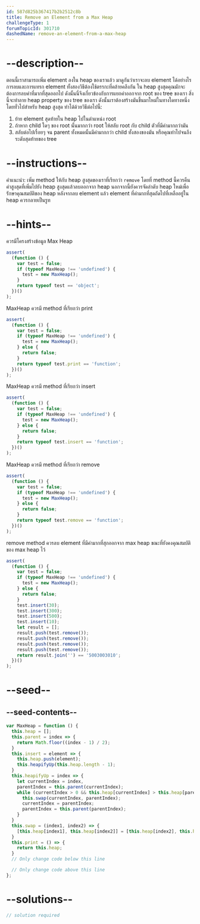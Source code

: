 ```yaml
---
id: 587d825b367417b2b2512c8b
title: Remove an Element from a Max Heap
challengeType: 1
forumTopicId: 301710
dashedName: remove-an-element-from-a-max-heap
---
```


# --description--

ตอนนี้เราสามารถเพิ่ม element ลงใน heap ของเราแล้ว มาดูกันว่าเราจะลบ element ได้อย่างไร การลบและการแทรก element ทั้งสองวิธีต้องใช้ตรรกะที่คล้ายคลึงกัน ใน heap สูงสุดคุณมักจะต้องการลบค่าที่มากที่สุดออกไป ดังนั้นนี่จึงเกี่ยวข้องกับการแยกค่าออกจาก root ของ tree ของเรา สิ่งนี้จะทำลาย heap property ของ tree ของเรา ดังนั้นเราต้องสร้างมันขึ้นมาใหม่ในทางใดทางหนึ่ง โดยทั่วไปสำหรับ heap สูงสุด ทำได้ด้วยวิธีต่อไปนี้:

<ol>
  <li>ย้าย element สุดท้ายใน heap ไปในตำแหน่ง root</li>
  <li>ถ้าหาก child ใดๆ ของ root นั้นมากกว่า root ให้สลับ root กับ child ตัวที่มีค่ามากกว่ามัน</li>
  <li>สลับต่อไปเรื่อยๆ จน parent ทั้งหมดนั้นมีค่ามากกว่า child ทั้งสองของมัน หรือคุณทำไปจนถึงระดับสุดท้ายของ tree</li>
</ol>

# --instructions--

คำแนะนำ: เพิ่ม method ให้กับ heap สูงสุดของเราที่เรียกว่า `remove` โดยที่ method นี้ควรคืนค่าสูงสุดที่เพิ่มไปยัง heap สูงสุดแล้วลบออกจาก heap  นอกจากนี้ยังควรจัดลำดับ heap ใหม่เพื่อรักษาคุณสมบัติของ heap  หลังจากลบ element แล้ว element ที่ค่ามากที่สุดถัดไปที่เหลืออยู่ใน heap ควรกลายเป็นรูท

# --hints--

ควรมีโครงสร้างข้อมูล Max Heap

```js
assert(
  (function () {
    var test = false;
    if (typeof MaxHeap !== 'undefined') {
      test = new MaxHeap();
    }
    return typeof test == 'object';
  })()
);
```

MaxHeap ควรมี method ที่เรียกว่า print

```js
assert(
  (function () {
    var test = false;
    if (typeof MaxHeap !== 'undefined') {
      test = new MaxHeap();
    } else {
      return false;
    }
    return typeof test.print == 'function';
  })()
);
```

MaxHeap ควรมี method ที่เรียกว่า insert

```js
assert(
  (function () {
    var test = false;
    if (typeof MaxHeap !== 'undefined') {
      test = new MaxHeap();
    } else {
      return false;
    }
    return typeof test.insert == 'function';
  })()
);
```

MaxHeap ควรมี method ที่เรียกว่า remove

```js
assert(
  (function () {
    var test = false;
    if (typeof MaxHeap !== 'undefined') {
      test = new MaxHeap();
    } else {
      return false;
    }
    return typeof test.remove == 'function';
  })()
);
```

remove method ควรลบ element ที่มีค่ามากที่สุกออกจาก max heap ขณะที่ยังคงคุณสมบัติของ max heap ไว้

```js
assert(
  (function () {
    var test = false;
    if (typeof MaxHeap !== 'undefined') {
      test = new MaxHeap();
    } else {
      return false;
    }
    test.insert(30);
    test.insert(300);
    test.insert(500);
    test.insert(10);
    let result = [];
    result.push(test.remove());
    result.push(test.remove());
    result.push(test.remove());
    result.push(test.remove());
    return result.join('') == '5003003010';
  })()
);
```

# --seed--

## --seed-contents--

```js
var MaxHeap = function () {
  this.heap = [];
  this.parent = index => {
    return Math.floor((index - 1) / 2);
  }
  this.insert = element => {
    this.heap.push(element);
    this.heapifyUp(this.heap.length - 1);
  }
  this.heapifyUp = index => {
    let currentIndex = index,
    parentIndex = this.parent(currentIndex);
    while (currentIndex > 0 && this.heap[currentIndex] > this.heap[parentIndex]) {
      this.swap(currentIndex, parentIndex);
      currentIndex = parentIndex;
      parentIndex = this.parent(parentIndex);
    }
  }
  this.swap = (index1, index2) => {
    [this.heap[index1], this.heap[index2]] = [this.heap[index2], this.heap[index1]];
  }
  this.print = () => {
    return this.heap;
  }
  // Only change code below this line

  // Only change code above this line
};
```

# --solutions--

```js
// solution required
```

